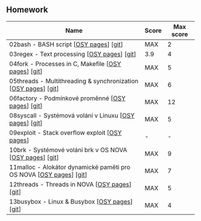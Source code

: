 ## Homework
| Name​                                                                                                                                                                                | Score | Max score |
| ------------------------------------------------------------------------------------------------------------------------------------------------------------------------------------ | ----- | --------- |
| 02bash - BASH script [[OSY pages](http://osy.pages.fel.cvut.cz/docs/cviceni/lab2/ "Assignment instruction")] [[git](hw/hw2%20\[bash\]/)]                                             | MAX   | 2         |
| 03regex - Text processing [[OSY pages](http://osy.pages.fel.cvut.cz/docs/cviceni/lab3/ "Assignment instruction")] [[git](hw/hw3%20\[regex\]/)]                                       | 3.9   | 4         |
| 04fork - Processes in C, Makefile [[OSY pages](http://osy.pages.fel.cvut.cz/docs/cviceni/lab4/ "Assignment instruction")] [[git](hw/hw4%20\[fork\,pipe\]/)]                          | MAX   | 5         |
| 05threads - Multithreading & synchronization [[OSY pages](http://osy.pages.fel.cvut.cz/docs/cviceni/lab5/ "Assignment instruction")] [[git](hw/hw5%20\[threads\]/)]                  | MAX   | 6         |
| 06factory - Podmínkové proměnné [[OSY pages](http://osy.pages.fel.cvut.cz/docs/cviceni/lab6/ "Assignment instruction")] [[git](hw/hw6%20\[multithreading\]/)]                        | MAX   | 12        |
| 08syscall - Systémová volání v Linuxu [[OSY pages](http://osy.pages.fel.cvut.cz/docs/cviceni/lab8/ "Assignment instruction")] [[git](hw/hw8%20\[syscalls\]/)]                        | MAX   | 5         |
| 09exploit - Stack overflow exploit [[OSY pages](http://osy.pages.fel.cvut.cz/docs/cviceni/lab9/ "Assignment instruction")]                                                           | -     | -         |
| 10brk - Systémové volání brk v OS NOVA [[OSY pages](https://osy.pages.fel.cvut.cz/docs/cviceni/lab10/ "Assignment instruction")] [[git](hw/hw10%20\[NOVA\,brk\]/)]                   | MAX   | 9         |
| 11malloc - Alokátor dynamické paměti pro OS NOVA [[OSY pages](http://osy.pages.fel.cvut.cz/docs/cviceni/lab11/ "Assignment instruction")] [[git](hw/hw11%20\[NOVA\,malloc\,free\]/)] | MAX   | 7         |
| 12threads - Threads in NOVA [[OSY pages](http://osy.pages.fel.cvut.cz/docs/cviceni/lab12/ "Assignment instruction")] [[git](hw/hw12%20\[NOVA\,threads\]/)]                           | MAX   | 5         |
| 13busybox - Linux & Busybox [[OSY pages](http://osy.pages.fel.cvut.cz/docs/cviceni/lab13/ "Assignment instruction")] [[git](hw/hw13%20\[BusyBox\,Linux%20kernel\]/)]                 | MAX   | 4         |



